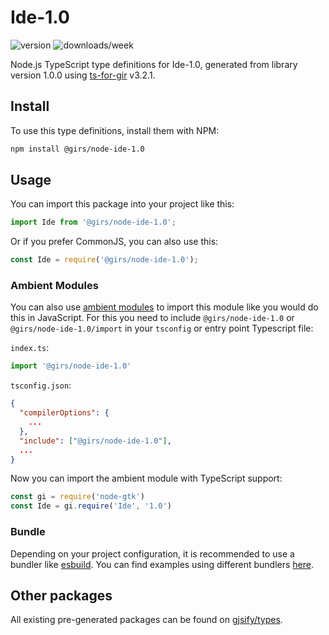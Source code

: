 
# Ide-1.0

![version](https://img.shields.io/npm/v/@girs/node-ide-1.0)
![downloads/week](https://img.shields.io/npm/dw/@girs/node-ide-1.0)


Node.js TypeScript type definitions for Ide-1.0, generated from library version 1.0.0 using [ts-for-gir](https://github.com/gjsify/ts-for-gir) v3.2.1.


## Install

To use this type definitions, install them with NPM:
```bash
npm install @girs/node-ide-1.0
```

## Usage

You can import this package into your project like this:
```ts
import Ide from '@girs/node-ide-1.0';
```

Or if you prefer CommonJS, you can also use this:
```ts
const Ide = require('@girs/node-ide-1.0');
```

### Ambient Modules

You can also use [ambient modules](https://github.com/gjsify/ts-for-gir/tree/main/packages/cli#ambient-modules) to import this module like you would do this in JavaScript.
For this you need to include `@girs/node-ide-1.0` or `@girs/node-ide-1.0/import` in your `tsconfig` or entry point Typescript file:

`index.ts`:
```ts
import '@girs/node-ide-1.0'
```

`tsconfig.json`:
```json
{
  "compilerOptions": {
    ...
  },
  "include": ["@girs/node-ide-1.0"],
  ...
}
```

Now you can import the ambient module with TypeScript support: 

```ts
const gi = require('node-gtk')
const Ide = gi.require('Ide', '1.0')
```


### Bundle

Depending on your project configuration, it is recommended to use a bundler like [esbuild](https://esbuild.github.io/). You can find examples using different bundlers [here](https://github.com/gjsify/ts-for-gir/tree/main/examples).

## Other packages

All existing pre-generated packages can be found on [gjsify/types](https://github.com/gjsify/types).

